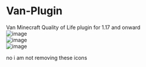 # Van-Plugin
Van Minecraft Quality of Life plugin for 1.17 and onward                                                                                                                                                                                                                                                                                                                                                
![image](https://github.com/Blaze276/Van-Plugin/assets/109112309/6705f080-d989-43f8-8201-693af55dc82d)                                                                                                                                                                                                                                                                                                  
![image](https://github.com/Blaze276/Van-Plugin/assets/109112309/4676ede5-c9ce-4eea-a452-aee991934726)                                                                                                                                                                                                                                                                                                  
![image](https://github.com/Blaze276/Van-Plugin/assets/109112309/affccf48-ab68-4aca-b7ea-3d7ee4522d9f)


no i am not removing these icons


 

